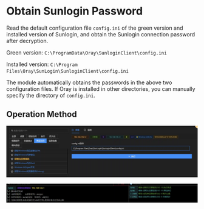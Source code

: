 # Obtain Sunlogin Password


Read the default configuration file `config.ini` of the green version and installed version of Sunlogin, and obtain the Sunlogin connection password after decryption.

Green version: `C:\ProgramData\Oray\SunloginClient\config.ini`

Installed version: `C:\Program Files\Oray\SunLogin\SunloginClient\config.ini`

The module automatically obtains the passwords in the above two configuration files. If Oray is installed in other directories, you can manually specify the directory of `config.ini`.

## Operation Method
![](img\CredentialAccess_CredentialDumping_SunLogin\1.webp)

![](img\CredentialAccess_CredentialDumping_SunLogin\2.webp)